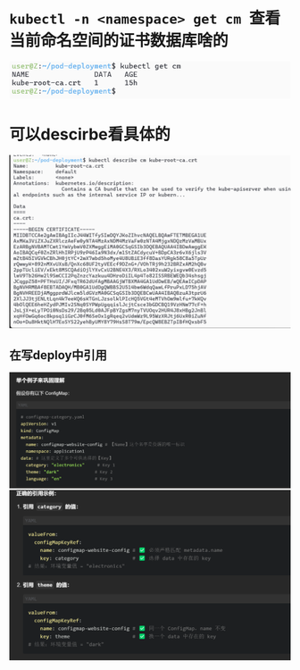 # `kubectl -n <namespace> get cm `查看当前命名空间的证书数据库啥的
![alt text](<README_Images/7-kubectl get cm指令/image.png>)
# 可以descirbe看具体的
![alt text](<README_Images/7-kubectl get cm指令/image-1.png>)
## 在写deploy中引用
![alt text](<README_Images/7-kubectl get cm指令/image-2.png>)
![alt text](<README_Images/7-kubectl get cm指令/image-3.png>)